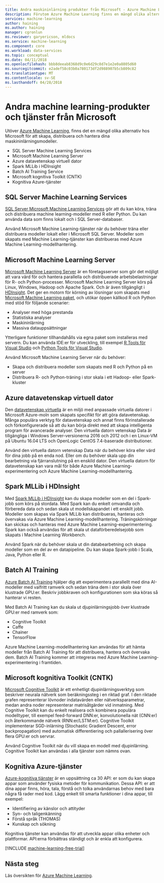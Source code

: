 ```yaml
---
title: Andra maskininlärning produkter från Microsoft - Azure Machine Learning | Microsoft Docs
description: Förutom Azure Machine Learning finns en mängd olika alternativ till Microsoft för att skapa, distribuera och hantera dina maskininlärning modeller.
services: machine-learning
author: haining
ms.author: haining
manager: cgronlun
ms.reviewer: garyericson, mldocs
ms.service: machine-learning
ms.component: core
ms.workload: data-services
ms.topic: conceptual
ms.date: 04/11/2018
ms.openlocfilehash: bbb8deeab8368d9c0e6d29c8d7e1e2e0a8805d60
ms.sourcegitcommit: e2adef58c03b0a780173df2d988907b5cb809c82
ms.translationtype: MT
ms.contentlocale: sv-SE
ms.lasthandoff: 04/28/2018
---
```

# <a name="other-machine-learning-products-and-services-from-microsoft"></a>Andra machine learning-produkter och tjänster från Microsoft

Utöver [Azure Machine Learning](overview-what-is-azure-ml.md), finns det en mängd olika alternativ hos Microsoft för att skapa, distribuera och hantera dina maskininlärningsmodeller. 
* SQL Server Machine Learning Services
* Microsoft Machine Learning Server
* Azure datavetenskap virtuell dator
* Spark MLLib i HDInsight
* Batch AI Training Service
* Microsoft kognitiva Toolkit (CNTK)
* Kognitiva Azure-tjänster


## <a name="sql-server-machine-learning-services"></a>SQL Server Machine Learning Services
[SQL Server Microsoft Machine Learning Services](https://docs.microsoft.com/sql/advanced-analytics/r/r-services) gör att du kan köra, träna och distribuera machine learning-modeller med R eller Python. Du kan använda data som finns lokalt och i SQL Server-databaser. 

Använd Microsoft Machine Learning-tjänster när du behöver träna eller distribuera modeller lokalt eller i Microsoft SQL Server. Modeller som skapats med Machine Learning-tjänster kan distribueras med Azure Machine Learning-modellhantering. 

## <a name="microsoft-machine-learning-server"></a>Microsoft Machine Learning Server 
[Microsoft Machine Learning Server](https://docs.microsoft.com/sql/advanced-analytics/r/r-server-standalone) är en företagsserver som gör det möjligt att vara värd för och hantera parallella och distribuerade arbetsbelastningar för R- och Python-processer. Microsoft Machine Learning Server körs på Linux, Windows, Hadoop och Apache Spark. Och är även tillgängligt i [HDInsight](https://azure.microsoft.com/services/hdinsight/r-server/). Det ger en motorn för körning av lösningar som skapats med [Microsoft Machine Learning paket](https://docs.microsoft.com/r-server/r/concept-what-is-the-microsoftml-package), och utökar öppen källkod R och Python med stöd för följande scenarier:

- Analyser med höga prestanda
- Statistiska analyser
- Maskininlärning
- Massiva datauppsättningar

Ytterligare funktioner tillhandahålls via egna paket som installeras med servern. Du kan använda IDE:er för utveckling, till exempel [R Tools för Visual Studio](https://www.visualstudio.com/vs/rtvs/) och [Python Tools för Visual Studio](https://www.visualstudio.com/vs/python/).

Använd Microsoft Machine Learning Server när du behöver:

- Skapa och distribuera modeller som skapats med R och Python på en server
- Distribuera R- och Python-träning i stor skala i ett Hadoop- eller Spark-kluster

## <a name="azure-data-science-virtual-machine"></a>Azure datavetenskap virtuell dator
Den [datavetenskap virtuella](https://docs.microsoft.com/azure/machine-learning/data-science-virtual-machine/overview) är en miljö med anpassade virtuella datorer i Microsoft Azure-moln som skapats specifikt för att göra datavetenskap. Många populära verktyg för datavetenskap och annat finns förinstallerade och förkonfigurerade så att du kan börja direkt med att skapa intelligenta program för avancerade analyser. Den virtuella datorn vetenskap Data är tillgängliga i Windows Server-versionerna 2016 och 2012 och i en Linux-VM på Ubuntu 16.04 LTS och OpenLogic CentOS 7.4-baserade distributioner. 

Använd den virtuella datorn vetenskap Data när du behöver köra eller värd för dina jobb på en enda nod. Eller om du behöver skala upp din bearbetning via fjärranslutning på en enskild dator. Den virtuella datorn för datavetenskap kan vara mål för både Azure Machine Learning- experimentering och Azure Machine Learning-modellhantering. 

## <a name="spark-mllib-in-hdinsight"></a>Spark MLLib i HDInsight
Med [Spark MLLib i HDInsight](https://docs.microsoft.com/azure/hdinsight/hdinsight-apache-spark-ipython-notebook-machine-learning) kan du skapa modeller som en del i Spark-jobb som körs på stordata. Med Spark kan du enkelt omvandla och förbereda data och sedan skala ut modellskapandet i ett enskilt jobb. Modeller som skapas via Spark MLLib kan distribueras, hanteras och övervakas via Azure Machine Learning-modellhantering. Träningskörningar kan skickas och hanteras med Azure Machine Learning-experimentering. Spark kan också användas för att skala ut dataförberedelsejobb som skapats i Machine Learning Workbench. 

Använd Spark när du behöver skala ut din databearbetning och skapa modeller som en del av en datapipeline. Du kan skapa Spark-jobb i Scala, Java, Python eller R. 

## <a name="batch-ai-training"></a>Batch AI Training 
[Azure Batch AI Training](https://aka.ms/batchaitraining) hjälper dig att experimentera parallellt med dina AI-modeller med valfritt ramverk och sedan träna dem i stor skala över klustrade GPU:er. Beskriv jobbkraven och konfigurationen som ska köras så hanterar vi resten. 

Med Batch AI Training kan du skala ut djupinlärningsjobb över klustrade GPU:er med ramverk som:

- Cognitive Toolkit
- Caffe
- Chainer
- TensorFlow

Azure Machine Learning-modellhantering kan användas för att hämta modeller från Batch AI Training för att distribuera, hantera och övervaka dem.  Batch AI Training kommer att integreras med Azure Machine Learning-experimentering i framtiden. 

## <a name="microsoft-cognitive-toolkit-cntk"></a>Microsoft kognitiva Toolkit (CNTK)
[Microsoft Cognitive Toolkit](https://www.microsoft.com/en-us/cognitive-toolkit/) är ett enhetligt djupinlärningsverktyg som beskriver neurala nätverk som beräkningssteg i en riktad graf. I den riktade grafen representerar lövnoder indatavärden eller nätverksparametrar, medan andra noder representerar matrisåtgärder vid inmatning. Med Cognitive Toolkit kan du enkelt realisera och kombinera populära modelltyper, till exempel feed-forward DNN:er, konvolutionella nät (CNN:er) och återkommande nätverk (RNN:er/LSTM:er). Cognitive Toolkit implementerar SGD-inlärning (Stochastic Gradient Descent, error backpropagation) med automatisk differentiering och pallallerisering över flera GPU:er och servrar.

Använd Cognitive Toolkit när du vill skapa en modell med djupinlärning.  Cognitive Toolkit kan användas i alla tjänster som nämns ovan.

## <a name="azure-cognitive-services"></a>Kognitiva Azure-tjänster
[Azure-kognitiva tjänster](https://docs.microsoft.com/azure/#pivot=products&panel=ai) är en uppsättning ca 30 API: er som du kan skapa appar som använder fysiska metoder för kommunikation. Dessa API: er att dina appar finns, höra, tala, förstå och tolka användarnas behov med bara några få rader med kod. Lägg enkelt till smarta funktioner i dina appar, till exempel: 

- Identifiering av känslor och attityder
- Syn- och taligenkänning
- Förstå språk (THOMAS)
- Kunskap och sökning

Kognitiva tjänster kan användas för att utveckla appar olika enheter och plattformar. API:erna förbättras ständigt och är enkla att konfigurera. 

[!INCLUDE [machine-learning-free-trial](../../../includes/machine-learning-free-trial.md)]

## <a name="next-steps"></a>Nästa steg

Läs översikten för [Azure Machine Learning](overview-what-is-azure-ml.md).
